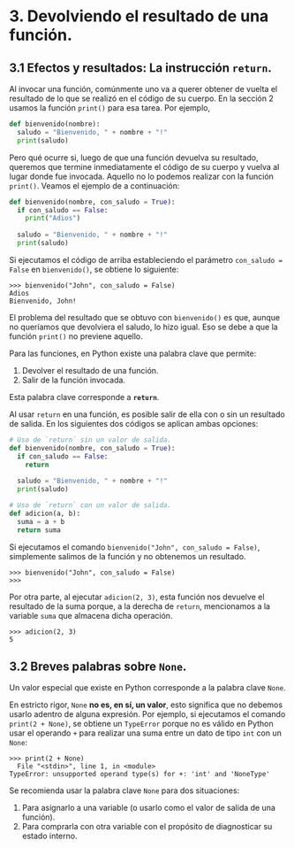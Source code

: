 # 3. Devolviendo el resultado de una función.

## 3.1 Efectos y resultados: La instrucción `return`.

Al invocar una función, comúnmente uno va a querer obtener de vuelta el resultado de lo que se realizó en el código de su cuerpo. En la sección 2 usamos la función `print()` para esa tarea. Por ejemplo,

```python
def bienvenido(nombre):
  saludo = "Bienvenido, " + nombre + "!"
  print(saludo)
```

Pero qué ocurre si, luego de que una función devuelva su resultado, queremos que termine inmediatamente el código de su cuerpo y vuelva al lugar donde fue invocada. Aquello no lo podemos realizar con la función `print()`. Veamos el ejemplo de a continuación:

```python
def bienvenido(nombre, con_saludo = True):
  if con_saludo == False:
    print("Adios")
  
  saludo = "Bienvenido, " + nombre + "!"
  print(saludo) 
```

Si ejecutamos el código de arriba estableciendo el parámetro `con_saludo = False` en `bienvenido()`, se obtiene lo siguiente:

```
>>> bienvenido("John", con_saludo = False)
Adios
Bienvenido, John!
```

El problema del resultado que se obtuvo con `bienvenido()` es que, aunque no queríamos que devolviera el saludo, lo hizo igual. Eso se debe a que la función `print()` no previene aquello.

Para las funciones, en Python existe una palabra clave que permite:

1. Devolver el resultado de una función.
2. Salir de la función invocada.

Esta palabra clave corresponde a **`return`**.


Al usar `return` en una función, es posible salir de ella con o sin un resultado de salida. En los siguientes dos códigos se aplican ambas opciones:

```python
# Uso de `return` sin un valor de salida.
def bienvenido(nombre, con_saludo = True):
  if con_saludo == False:
    return
  
  saludo = "Bienvenido, " + nombre + "!"
  print(saludo)
```

```python
# Uso de `return` con un valor de salida.
def adicion(a, b):
  suma = a + b
  return suma
```

Si ejecutamos el comando `bienvenido("John", con_saludo = False)`, simplemente salimos de la función y no obtenemos un resultado. 

```
>>> bienvenido("John", con_saludo = False)
>>>
```

Por otra parte, al ejecutar `adicion(2, 3)`, esta función nos devuelve el resultado de la suma porque, a la derecha de `return`, mencionamos a la variable `suma` que almacena dicha operación.

```
>>> adicion(2, 3)
5
```

## 3.2 Breves palabras sobre `None`.

Un valor especial que existe en Python corresponde a la palabra clave `None`.

En estricto rigor, `None` **no es, en sí, un valor**, esto significa que no debemos usarlo adentro de alguna expresión. Por ejemplo, si ejecutamos el comando `print(2 + None)`, se obtiene un `TypeError` porque no es válido en Python usar el operando `+` para realizar una suma entre un dato de tipo `int` con un `None`:

```
>>> print(2 + None)
  File "<stdin>", line 1, in <module>
TypeError: unsupported operand type(s) for +: 'int' and 'NoneType'
```

Se recomienda usar la palabra clave `None` para dos situaciones:

1. Para asignarlo a una variable (o usarlo como el valor de salida de una función).
2. Para comprarla con otra variable con el propósito de diagnosticar su estado interno.

